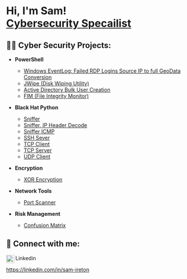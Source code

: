 <h1>Hi, I'm Sam! <br/><a href="https://github.com/sireton"><a href="https://www.linkedin.com/in/sam-ireton/">Cybersecurity Specailist</a>
  
<h2>👨‍💻 Cyber Security Projects:</h2>

- <b>PowerShell</b>
  - [Windows EventLog: Failed RDP Logins Source IP to full GeoData Conversion](https://github.com/sireton/URL)
  - [JWipe (Disk Wiping Utility)](https://github.com/sireton/URL)
  - [Active Directory Bulk User Creation](https://github.com/sireton/URL)
  - [FIM (File Integrity Monitor)](https://github.com/sireton/URL)

- <b>Black Hat Python</b>
  - [Sniffer](https://github.com/sireton/BlackHatPython2nd/blob/Practice/sniffer.py)
  - [Sniffer, IP Header Decode](https://github.com/sireton/BlackHatPython2nd/blob/Practice/sniffer_ip_header_decode.py)
  - [Sniffer ICMP](https://github.com/sireton/BlackHatPython2nd/blob/Practice/sniffer_with_icmp.py)
  - [SSH Sever](https://github.com/sireton/BlackHatPython2nd/blob/Practice/ssh_server.py)
  - [TCP Client](https://github.com/sireton/BlackHatPython2nd/blob/Practice/tcp_client.py)
  - [TCP Server](https://github.com/sireton/BlackHatPython2nd/blob/Practice/tcp_server.py)
  - [UDP Client](https://github.com/sireton/BlackHatPython2nd/blob/Practice/udp_client.py)

- <b>Encryption</b>
  - [XOR Encryption](https://github.com/sireton/Encrypt)
  
- <b>Network Tools</b>
  - [Port Scanner](https://github.com/sireton/Projects)

- <b>Risk Management</b>
  - [Confusion Matrix](https://github.com/sireton/Projects)

<h2> 🤳 Connect with me:</h2>
<img align="left" alt="SamIreton | LinkedIn" width="22px" src="https://cdn.jsdelivr.net/npm/simple-icons@v3/icons/linkedin.svg" />

Linkedin

 https://linkedin.com/in/sam-ireton

<!--
**sireton/sireton** is a ✨ _special_ ✨ repository because its `README.md` (this file) appears on your GitHub profile.

Here are some ideas to get you started:

- 🔭 I’m currently working on ...
- 🌱 I’m currently learning ...
- 👯 I’m looking to collaborate on ...
- 🤔 I’m looking for help with ...
- 💬 Ask me about ...
- 📫 How to reach me: ...
- 😄 Pronouns: ...
- ⚡ Fun fact: ...
-->
